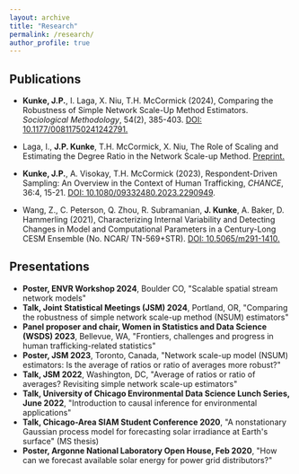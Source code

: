 ```yaml
---
layout: archive
title: "Research"
permalink: /research/
author_profile: true
---
```


## Publications

- **Kunke, J.P.**, I. Laga, X. Niu, T.H. McCormick (2024), Comparing the Robustness of Simple Network Scale-Up Method Estimators. *Sociological Methodology*, 54(2), 385-403. [DOI: 10.1177/00811750241242791.](https://doi.org/10.1177/00811750241242791)

- Laga, I., **J.P. Kunke**, T.H. McCormick, X. Niu, The Role of Scaling and Estimating the Degree Ratio in the Network Scale-up Method. [Preprint.](https://doi.org/10.48550/arXiv.2305.04381)

- **Kunke, J.P.**, A. Visokay, T.H. McCormick (2023), Respondent-Driven Sampling: An Overview in the Context of Human Trafficking, *CHANCE*, 36:4, 15-21. [DOI: 10.1080/09332480.2023.2290949](https://doi.org/10.1080/09332480.2023.2290949).

- Wang, Z., C. Peterson, Q. Zhou, R. Subramanian, **J. Kunke**, A. Baker, D. Hammerling (2021), Characterizing Internal Variability and Detecting Changes in Model and Computational Parameters in a Century-Long CESM Ensemble (No. NCAR/ TN-569+STR). [DOI: 10.5065/m291-1410.](http://dx.doi.org/10.5065/m291-1410)

## Presentations

- **Poster, ENVR Workshop 2024**, Boulder CO, "Scalable spatial stream network models"
- **Talk, Joint Statistical Meetings (JSM) 2024**, Portland, OR, "Comparing the robustness of simple network scale-up method (NSUM) estimators"
- **Panel proposer and chair, Women in Statistics and Data Science (WSDS) 2023**, Bellevue, WA, "Frontiers, challenges and progress in human trafficking-related statistics"
- **Poster, JSM 2023**, Toronto, Canada, "Network scale-up model (NSUM) estimators: Is the average of ratios or ratio of averages more robust?"
- **Talk, JSM 2022**, Washington, DC, "Average of ratios or ratio of averages? Revisiting simple network scale-up estimators"
- **Talk, University of Chicago Environmental Data Science Lunch Series, June 2022**, "Introduction to causal inference for environmental applications"
- **Talk, Chicago-Area SIAM Student Conference 2020**, "A nonstationary Gaussian process model for forecasting solar irradiance at Earth's surface" (MS thesis)
- **Poster, Argonne National Laboratory Open House, Feb 2020**, "How can we forecast available solar energy for power grid distributors?"
